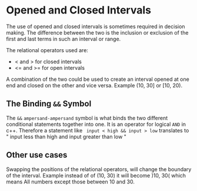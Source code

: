 # Opened and Closed Intervals
The use of opened and closed intervals is sometimes required in decision making. The difference between the two is the inclusion or exclusion of the first and last terms in such an interval or range.

The relational operators used are:
+ < and > for closed intervals
+ <= and >= for open intervals

A combination of the two could be used to create an interval opened at one end and closed on the other and vice versa. Example (10, 30] or [10, 20).

## The Binding `&&` Symbol

The `&&` `ampersand-ampersand` symbol is what binds the two different conditional statements together into one. It is an operator for logical `AND` in c++. Therefore a statement like ` input < high && input > low` translates to " input less than high and input greater than low " 

## Other use cases
Swapping the positions of the relational operators, will change the boundary of the interval. Example instead of of (10, 30) it will become )10, 30( which means All numbers except those between 10 and 30.



